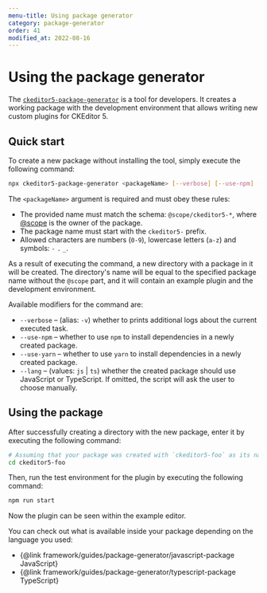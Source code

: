 ```yaml
---
menu-title: Using package generator
category: package-generator
order: 41
modified_at: 2022-08-16
---
```


# Using the package generator

The [`ckeditor5-package-generator`](https://www.npmjs.com/package/ckeditor5-package-generator) is a tool for developers. It creates a working package with the development environment that allows writing new custom plugins for CKEditor 5.

## Quick start

To create a new package without installing the tool, simply execute the following command:

```bash
npx ckeditor5-package-generator <packageName> [--verbose] [--use-npm] [--lang]
```

The `<packageName>` argument is required and must obey these rules:

* The provided name must match the schema: `@scope/ckeditor5-*`, where [@scope](https://docs.npmjs.com/about-scopes) is the owner of the package.
* The package name must start with the `ckeditor5-` prefix.
* Allowed characters are numbers (`0-9`), lowercase letters (`a-z`) and symbols: `-` `.` `_`.

As a result of executing the command, a new directory with a package in it will be created. The directory's name will be equal to the specified package name without the `@scope` part, and it will contain an example plugin and the development environment.

Available modifiers for the command are:

* `--verbose` &ndash; (alias: `-v`) whether to prints additional logs about the current executed task.
* `--use-npm` &ndash; whether to use `npm` to install dependencies in a newly created package.
* `--use-yarn` &ndash; whether to use `yarn` to install dependencies in a newly created package.
* `--lang` &ndash; (values: `js` | `ts`) whether the created package should use JavaScript or TypeScript. If omitted, the script will ask the user to choose manually.

## Using the package

After successfully creating a directory with the new package, enter it by executing the following command:

```bash
# Assuming that your package was created with `ckeditor5-foo` as its name.
cd ckeditor5-foo
```

Then, run the test environment for the plugin by executing the following command:

```bash
npm run start
```

Now the plugin can be seen within the example editor.

You can check out what is available inside your package depending on the language you used:

* {@link framework/guides/package-generator/javascript-package JavaScript}
* {@link framework/guides/package-generator/typescript-package TypeScript}
